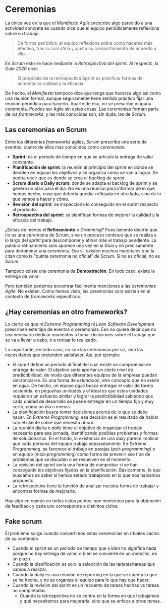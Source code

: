 # Ceremonias

La única vez en la que el _Manifiesto Agile_ prescribe algo parecido a una actividad concreta es cuando dice que el equipo periódicamente reflexiona sobre su trabajo:

> De forma periódica, el equipo reflexiona sobre como hacerse más efectivo, tras lo cual afina y ajusta su comportamiento de acuerdo a ello.

En _Scrum_ esto se hace mediante la _Retrospectiva del sprint_. Al respecto, la _Guía 2020_ dice:

> El propósito de la retrospectiva Sprint es planificar formas de aumentar la calidad y la eficacia.

De hecho, el _Manifiesto_ tampoco dice que tenga que hacerse algo así como una reunión formal, aunque seguramente tiene sentido práctico fijar una reunión periódica para hacerlo. Aparte de eso, no se prescribe ninguna ceremonia. Puedes ser Agile sin estas cosas. Las ceremonias forman parte de los _frameworks_, y las más conocidas son, sin duda, las de _Scrum_.

## Las ceremonias en Scrum

Entre los diferentes _frameworks_ ágiles, _Scrum_ prescribe una serie de eventos, cuatro de ellos más conocidos como _ceremonias_.

* **Sprint**: es el período de tiempo en que se articula la entrega de valor constante.
* **Planificación de sprint**: la reunión al principio del sprint en donde se deciden en equipo los objetivos y se organiza cómo se van a lograr. Se podría decir que es donde se crea el _backlog de sprint_.
* **Scrum diario o Daily scrum**: donde se adapta el backlog de sprint y se genera un plan para el día. No es una reunión para informar de lo que hemos hecho, cosa que debería quedar reflejada en otro lado, sino de lo que vamos a hacer y cómo.
* **Revisión del sprint**: se inspecciona lo conseguido en el sprint respecto al producto.
* **Retrospectiva del sprint**: se planifican formas de mejorar la calidad y la eficacia del trabajo.

¿Echas de menos el **Refinamiento** o _Gromming_? Pues lamento decirte que no es una ceremonia de Scrum, sino un proceso contínuo que se realiza a lo largo del _sprint_ para descomponer y afinar más el trabajo pendiente. La palabra refinamiento solo aparece una vez en la _Guía_ y no precisamente para denominar una ceremonia. Eso sí, existen muchos materiales que la citan como la "quinta ceremonia no oficial" de _Scrum_. Si no es oficial, no es _Scrum_.

Tampoco existe una ceremonia de **Demostración**. En todo caso, existe la entrega de valor.

Pero también podemos encontrar fácilmente menciones a las _ceremonias Agile_. No existen. Como hemos visto, las ceremonias solo existen en el contexto de _frameworks_ específicos.

## ¿Hay ceremonias en otro frameworks?

Lo cierto es que ni _Extreme Programming_ ni _Lean Software Development_ prescriben este tipo de eventos o ceremonias. Eso no quiere decir que no sea necesario dedicar momentos a tomar decisiones sobre el trabajo que se va a llevar a cabo, o a revisar lo realizado.

Lo importante, en todo caso, no son las ceremonias _per se_, sino las necesidades que pretenden satisfacer. Así, por ejemplo:

* El _sprint_ define un período al final del cual existe un compromiso de entrega de valor. El objetivo sería aportar un cierto nivel de predictibilidad, de modo que diferentes equipos de la empresa puedan sincronizarse. Es una forma de _estimación_, otro concepto que no existe en _agile_. De hecho, un equipo _agile_ busca entregar el valor de forma sostenida, en pequeñas unidades y el ideal es que estas unidades requieran un esfuerzo similar y lograr la predictibilidad sabiendo que cada unidad de desarrollo se puede entregar en un tiempo fijo y muy corto, como un día o menos.
* La planificación busca tomar decisiones acerca de lo que se debe hacer. En _Extreme Programming_, esa decisión es el resultado de hablar con el cliente sobre qué necesita _ahora_.
* La reunión diaria o _daily_ tiene el objetivo de organizar el trabajo necesario para esa jornada, identificando posibles problemas y formas de solucionarlos. En el fondo, la existencia de una _daily_ parece implicar que cada persona del equipo trabaja separadamente. En _Extreme Programming_, se favorece el trabajo en parejas (_pair-programming_) o en equipo (_mob-programming_) como forma de prevenir ese tipo de problemas que se discuten o se resuelven en el momento.
* La revisión del sprint sería una forma de comprobar si se han conseguido los objetivos fijados en la planificación. Básicamente, lo que buscamos es saber si hemos estado trabajando en lo que nos habíamos propuesto.
* La retrospectiva tiene la función de analizar nuestra forma de trabajar y encontrar formas de mejorarla. 

Hay algo en común en todos estos puntos: son momentos para la obtención de feedback y cada uno corresponde a distintos ciclos.

## Fake scrum

El problema surge cuando convertimos estas ceremonias en rituales vacíos de su contenido.

* Cuando el _sprint_ es un periodo de tiempo que o bien no significa nada porque no hay entrega de valor, o bien se convierte en un _deadline_, en un plazo.
* Cuando la planificación es solo la selección de las tarjetas/tareas que vamos a realizar.
* Cuando la daily es una reunión de reporting en la que se cuenta lo que se ha hecho, y no se organiza el equipo para lo que hay que hacer.
* Cuando la revisión del sprint es un recuento de tareas hechas vs tareas no completadas. 
  * Cuando la retrospectiva no se centra en la forma en que trabajamos y qué necesitamos para mejorarla, sino que se enfoca a otros temas.
